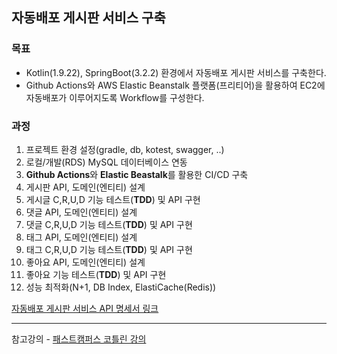 ## 자동배포 게시판 서비스 구축

### 목표

- Kotlin(1.9.22), SpringBoot(3.2.2) 환경에서 자동배포 게시판 서비스를 구축한다.
- Github Actions와 AWS Elastic Beanstalk 플랫폼(프리티어)을 활용하여 EC2에 자동배포가 이루어지도록 Workflow를 구성한다.

### 과정

1. 프로젝트 환경 설정(gradle, db, kotest, swagger, ..)
2. 로컬/개발(RDS) MySQL 데이터베이스 연동
3. **Github Actions**와 **Elastic Beastalk**를 활용한 CI/CD 구축
4. 게시판 API, 도메인(엔티티) 설계
5. 게시글 C,R,U,D 기능 테스트(**TDD**) 및 API 구현
6. 댓글 API, 도메인(엔티티) 설계
7. 댓글 C,R,U,D 기능 테스트(**TDD**) 및 API 구현
8. 태그 API, 도메인(엔티티) 설계
9. 태그 C,R,U,D 기능 테스트(**TDD**) 및 API 구현
10. 좋아요 API, 도메인(엔티티) 설계
11. 좋아요 기능 테스트(**TDD**) 및 API 구현
12. 성능 최적화(N+1, DB Index, ElastiCache(Redis))

[자동배포 게시판 서비스 API 명세서 링크](http://kotlin-board.ap-northeast-2.elasticbeanstalk.com/swagger-ui/index.html#/)

---

참고강의 - [패스트캠퍼스 코틀린 강의](https://fastcampus.co.kr/courses/217930)
